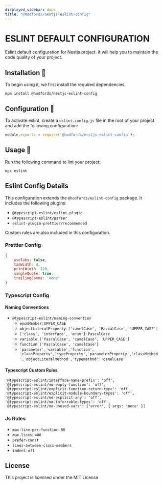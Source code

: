 ```yaml
---
displayed_sidebar: docs
title: "@hodfords/nestjs-eslint-config"
---
```

# ESLINT DEFAULT CONFIGURATION
Eslint default configuration for Nestjs project. It will help you to maintain the code quality of your project.

## Installation 🤖
To begin using it, we first install the required dependencies.
```
npm install @hodfords/nestjs-eslint-config
```

## Configuration 🚀
To activate eslint, create a `eslint.config.js` file in the root of your project and add the following configuration:
```javascript
module.exports = require('@hodfords/nestjs-eslint-config');
```

## Usage 🚀
Run the following command to lint your project:
```
npx eslint
```

## Eslint Config Details
This configuration extends the `@hodfords/eslint-config` package. It includes the following plugins:
- `@typescript-eslint/eslint-plugin`
- `@typescript-eslint/parser`
- `eslint-plugin-prettier/recommended`

Custom rules are also included in this configuration.

### Prettier Config
```javascript
{
    useTabs: false,
    tabWidth: 4,
    printWidth: 120,
    singleQuote: true,
    trailingComma: 'none'
}
```

### Typescript Config

#### Naming Conventions
- `@typescript-eslint/naming-convention`
    - `enumMember`: `UPPER_CASE`
    - `objectLiteralProperty`: `['camelCase', 'PascalCase', 'UPPER_CASE']`
    - `['class', 'interface', 'enum']`: `PascalCase`
    - `variable`: `['PascalCase', 'camelCase', 'UPPER_CASE']`
    - `function`: `['PascalCase', 'camelCase']`
    - `'parameter','variable','function', 'classProperty','typeProperty','parameterProperty','classMethod','objectLiteralMethod','typeMethod'`: `'camelCase'`

#### Typescript Custom Rules
```
'@typescript-eslint/interface-name-prefix': 'off',
'@typescript-eslint/no-empty-function': 'off',
'@typescript-eslint/explicit-function-return-type': 'off',
'@typescript-eslint/explicit-module-boundary-types': 'off',
'@typescript-eslint/no-explicit-any': 'off',
'@typescript-eslint/no-inferrable-types': 'off',
'@typescript-eslint/no-unused-vars': ['error', { args: 'none' }]
```

### Js Rules
- `max-line-per-function`: `50`
- `max-lines`: `400`
- `prefer-const`
- `lines-between-class-members`
- `indent`: `off`

## License
This project is licensed under the MIT License
